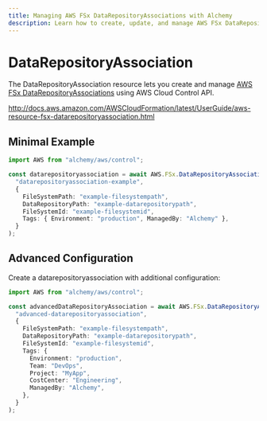 ```yaml
---
title: Managing AWS FSx DataRepositoryAssociations with Alchemy
description: Learn how to create, update, and manage AWS FSx DataRepositoryAssociations using Alchemy Cloud Control.
---
```


# DataRepositoryAssociation

The DataRepositoryAssociation resource lets you create and manage [AWS FSx DataRepositoryAssociations](https://docs.aws.amazon.com/fsx/latest/userguide/) using AWS Cloud Control API.

http://docs.aws.amazon.com/AWSCloudFormation/latest/UserGuide/aws-resource-fsx-datarepositoryassociation.html

## Minimal Example

```ts
import AWS from "alchemy/aws/control";

const datarepositoryassociation = await AWS.FSx.DataRepositoryAssociation(
  "datarepositoryassociation-example",
  {
    FileSystemPath: "example-filesystempath",
    DataRepositoryPath: "example-datarepositorypath",
    FileSystemId: "example-filesystemid",
    Tags: { Environment: "production", ManagedBy: "Alchemy" },
  }
);
```

## Advanced Configuration

Create a datarepositoryassociation with additional configuration:

```ts
import AWS from "alchemy/aws/control";

const advancedDataRepositoryAssociation = await AWS.FSx.DataRepositoryAssociation(
  "advanced-datarepositoryassociation",
  {
    FileSystemPath: "example-filesystempath",
    DataRepositoryPath: "example-datarepositorypath",
    FileSystemId: "example-filesystemid",
    Tags: {
      Environment: "production",
      Team: "DevOps",
      Project: "MyApp",
      CostCenter: "Engineering",
      ManagedBy: "Alchemy",
    },
  }
);
```

